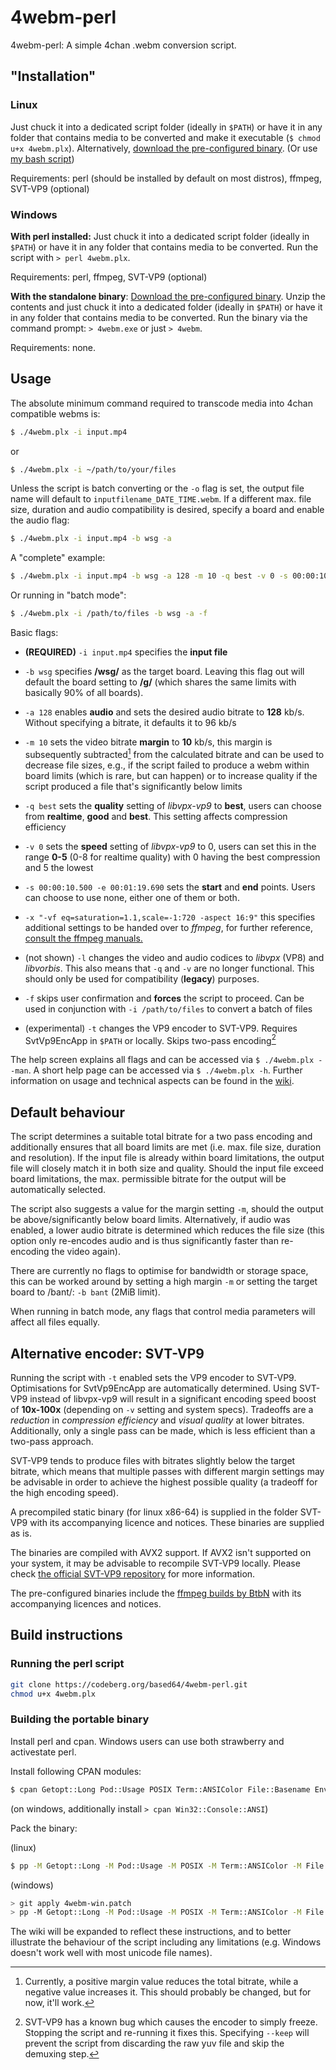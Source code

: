 # 4webm-perl

4webm-perl: A simple 4chan .webm conversion script.

## "Installation"

### Linux

Just chuck it into a dedicated script folder (ideally in `$PATH`) or have it in any folder that contains media to be converted and make it executable (`$ chmod u+x 4webm.plx`). Alternatively, [download the pre-configured binary](https://codeberg.org/based64/4webm-perl/releases). (Or use [my bash script](https://www.codeberg.org/based64/4webm "4webm-bash"))

Requirements: perl (should be installed by default on most distros), ffmpeg, SVT-VP9 (optional)

### Windows

**With perl installed:** Just chuck it into a dedicated script folder (ideally in `$PATH`) or have it in any folder that contains media to be converted. Run the script with `> perl 4webm.plx`.

Requirements: perl, ffmpeg, SVT-VP9 (optional)

**With the standalone binary**: [Download the pre-configured binary](https://codeberg.org/based64/4webm-perl/releases). Unzip the contents and just chuck it into a dedicated folder (ideally in `$PATH`) or have it in any folder that contains media to be converted. Run the binary via the command prompt: `> 4webm.exe` or just `> 4webm`.

Requirements: none.

## Usage

The absolute minimum command required to transcode media into 4chan compatible webms is:

```bash
$ ./4webm.plx -i input.mp4
```
or
```bash
$ ./4webm.plx -i ~/path/to/your/files
```
Unless the script is batch converting or the `-o` flag is set, the output file name will default to `inputfilename_DATE_TIME.webm`. If a different max. file size, duration and audio compatibility is desired, specify a board and enable the audio flag:

```bash
$ ./4webm.plx -i input.mp4 -b wsg -a
```
A "complete" example:

```bash
$ ./4webm.plx -i input.mp4 -b wsg -a 128 -m 10 -q best -v 0 -s 00:00:10.500 -e 00:01:19.690 -x "-vf eq=saturation=1.1,scale=-1:720 -aspect 16:9"
```

Or running in "batch mode":

```bash
$ ./4webm.plx -i /path/to/files -b wsg -a -f
```

Basic flags:
* **(REQUIRED)** `-i input.mp4` specifies the **input file**
* `-b wsg` specifies **/wsg/** as the target board. Leaving this flag out will default the board setting to **/g/** (which shares the same limits with basically 90% of all boards).
* `-a 128` enables **audio** and sets the desired audio bitrate to **128** kb/s. Without specifying a bitrate, it defaults it to 96 kb/s
* `-m 10` sets the video bitrate **margin** to **10** kb/s, this margin is subsequently subtracted[^1] from the calculated bitrate and can be used to decrease file sizes, e.g., if the script failed to produce a webm within board limits (which is rare, but can happen) or to increase quality if the script produced a file that's significantly below limits
* `-q best` sets the **quality** setting of *libvpx-vp9* to **best**, users can choose from **realtime**, **good** and **best**. This setting affects compression efficiency
* `-v 0` sets the **speed** setting of *libvpx-vp9* to 0, users can set this in the range **0-5** (0-8 for realtime quality) with 0 having the best compression and 5 the lowest
* `-s 00:00:10.500 -e 00:01:19.690` sets the **start** and **end** points. Users can choose to use none, either one of them or both.
* `-x "-vf eq=saturation=1.1,scale=-1:720 -aspect 16:9"` this specifies additional settings to be handed over to *ffmpeg*, for further reference, [consult the ffmpeg manuals.](https://trac.ffmpeg.org/wiki "ffmpeg documentation")

* (not shown) `-l` changes the video and audio codices to *libvpx* (VP8) and *libvorbis*. This also means that `-q` and `-v` are no longer functional. This should only be used for compatibility (**legacy**) purposes.

* `-f` skips user confirmation and **forces** the script to proceed. Can be used in conjunction with `-i /path/to/files` to convert a batch of files

* (experimental) `-t` changes the VP9 encoder to SVT-VP9. Requires SvtVp9EncApp in `$PATH` or locally. Skips two-pass encoding[^2]

The help screen explains all flags and can be accessed via `$ ./4webm.plx --man`. A short help page can be accessed via `$ ./4webm.plx -h`. Further information on usage and technical aspects can be found in the [wiki](https://codeberg.org/based64/4webm-perl/wiki/Home).

## Default behaviour

The script determines a suitable total bitrate for a two pass encoding and additionally ensures that all board limits are met (i.e. max. file size, duration and resolution). If the input file is already within board limitations, the output file will closely match it in both size and quality. Should the input file exceed board limitations, the max. permissible bitrate for the output will be automatically selected.

The script also suggests a value for the margin setting `-m`, should the output be above/significantly below board limits. Alternatively, if audio was enabled, a lower audio bitrate is determined which reduces the file size (this option only re-encodes audio and is thus significantly faster than re-encoding the video again). 

There are currently no flags to optimise for bandwidth or storage space, this can be worked around by setting a high margin `-m` or setting the target board to /bant/: `-b bant` (2MiB limit).

When running in batch mode, any flags that control media parameters will affect all files equally.

## Alternative encoder: SVT-VP9

Running the script with `-t` enabled sets the VP9 encoder to SVT-VP9. Optimisations for SvtVp9EncApp are automatically determined. Using SVT-VP9 instead of libvpx-vp9 will result in a significant encoding speed boost of **10x-100x** (depending on `-v` setting and system specs). Tradeoffs are a *reduction* in *compression efficiency* and *visual quality* at lower bitrates. Additionally, only a single pass can be made, which is less efficient than a two-pass approach.

SVT-VP9 tends to produce files with bitrates slightly below the target bitrate, which means that multiple passes with different margin settings may be advisable in order to achieve the highest possible quality (a tradeoff for the high encoding speed).

A precompiled static binary (for linux x86-64) is supplied in the folder SVT-VP9 with its accompanying licence and notices. These binaries are supplied as is.

The binaries are compiled with AVX2 support. If AVX2 isn't supported on your system, it may be advisable to recompile SVT-VP9 locally. Please check [the official SVT-VP9 repository](https://github.com/OpenVisualCloud/SVT-VP9) for more information.

The pre-configured binaries include the [ffmpeg builds by BtbN](https://github.com/BtbN/FFmpeg-Builds) with its accompanying licences and notices.

## Build instructions

### Running the perl script

```bash
git clone https://codeberg.org/based64/4webm-perl.git
chmod u+x 4webm.plx
```

### Building the portable binary

Install perl and cpan. Windows users can use both strawberry and activestate perl.

Install following CPAN modules:

```bash
$ cpan Getopt::Long Pod::Usage POSIX Term::ANSIColor File::Basename Env IPC::Run File::Copy PAR pp
```

(on windows, additionally install `> cpan Win32::Console::ANSI`)

Pack the binary:

(linux)
```bash
$ pp -M Getopt::Long -M Pod::Usage -M POSIX -M Term::ANSIColor -M File::Basename -M Env -M IPC::Run -M File::Copy -a "usage.pod;script/usage.pod" -o 4webm 4webm.plx
```

(windows)
```bash
> git apply 4webm-win.patch 
> pp -M Getopt::Long -M Pod::Usage -M POSIX -M Term::ANSIColor -M File::Basename -M Env -M IPC::Run -M File::Copy -M Win32::Console::ANSI -a "usage.pod;script\usage.pod" -o 4webm.exe 4webm.plx
```

The wiki will be expanded to reflect these instructions, and to better illustrate the behaviour of the script including any limitations (e.g. Windows doesn't work well with most unicode file names).

[^1]: Currently, a positive margin value reduces the total bitrate, while a negative value increases it. This should probably be changed, but for now, it'll work.

[^2]: SVT-VP9 has a known bug which causes the encoder to simply freeze. Stopping the script and re-running it fixes this. Specifying `--keep` will prevent the script from discarding the raw yuv file and skip the demuxing step.
